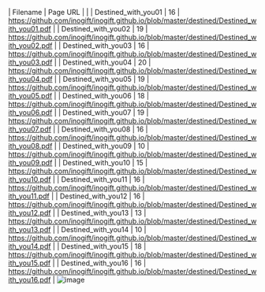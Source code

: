 |	Filename	|	Page	URL	|		|
|	Destined_with_you01	|	16		|	https://github.com/inogift/inogift.github.io/blob/master/destined/Destined_with_you01.pdf	|
|	Destined_with_you02	|	19		|	https://github.com/inogift/inogift.github.io/blob/master/destined/Destined_with_you02.pdf	|
|	Destined_with_you03	|	16		|	https://github.com/inogift/inogift.github.io/blob/master/destined/Destined_with_you03.pdf	|
|	Destined_with_you04	|	20		|	https://github.com/inogift/inogift.github.io/blob/master/destined/Destined_with_you04.pdf	|
|	Destined_with_you05	|	19		|	https://github.com/inogift/inogift.github.io/blob/master/destined/Destined_with_you05.pdf	|
|	Destined_with_you06	|	18		|	https://github.com/inogift/inogift.github.io/blob/master/destined/Destined_with_you06.pdf	|
|	Destined_with_you07	|	19		|	https://github.com/inogift/inogift.github.io/blob/master/destined/Destined_with_you07.pdf	|
|	Destined_with_you08	|	16		|	https://github.com/inogift/inogift.github.io/blob/master/destined/Destined_with_you08.pdf	|
|	Destined_with_you09	|	10		|	https://github.com/inogift/inogift.github.io/blob/master/destined/Destined_with_you09.pdf	|
|	Destined_with_you10	|	15		|	https://github.com/inogift/inogift.github.io/blob/master/destined/Destined_with_you10.pdf	|
|	Destined_with_you11	|	16		|	https://github.com/inogift/inogift.github.io/blob/master/destined/Destined_with_you11.pdf	|
|	Destined_with_you12	|	16		|	https://github.com/inogift/inogift.github.io/blob/master/destined/Destined_with_you12.pdf	|
|	Destined_with_you13	|	13		|	https://github.com/inogift/inogift.github.io/blob/master/destined/Destined_with_you13.pdf	|
|	Destined_with_you14	|	10		|	https://github.com/inogift/inogift.github.io/blob/master/destined/Destined_with_you14.pdf	|
|	Destined_with_you15	|	18		|	https://github.com/inogift/inogift.github.io/blob/master/destined/Destined_with_you15.pdf	|
|	Destined_with_you16	|	16		|	https://github.com/inogift/inogift.github.io/blob/master/destined/Destined_with_you16.pdf	|
![image](https://github.com/inogift/inogift.github.io/assets/53510117/ae612d7c-ea16-4367-943e-66aa6e4ead56)
